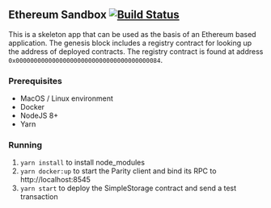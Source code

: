 ## Ethereum Sandbox [![Build Status](https://api.travis-ci.org/CBAInnovationLab/ethereum-sandbox.svg?branch=master)](https://travis-ci.org/CBAInnovationLab/ethereum-sandbox)

This is a skeleton app that can be used as the basis of an Ethereum based application.
The genesis block includes a registry contract for looking up the address of deployed
contracts. The registry contract is found at address `0x0000000000000000000000000000000000000084`.

### Prerequisites
* MacOS / Linux environment
* Docker
* NodeJS 8+
* Yarn

### Running
1. `yarn install` to install node_modules
1. `yarn docker:up` to start the Parity client and bind its RPC to http://localhost:8545
1. `yarn start` to deploy the SimpleStorage contract and send a test transaction
